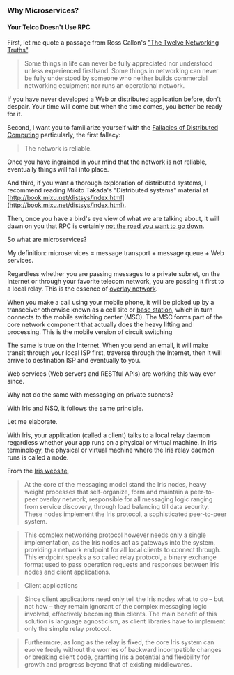 ### Why Microservices?

#### Your Telco Doesn't Use RPC

First, let me quote a passage from Ross Callon's ["The Twelve Networking Truths"](https://tools.ietf.org/html/rfc1925).

> Some things in life can never be fully appreciated nor understood unless experienced firsthand. Some things in 
networking can never be fully understood by someone who neither builds commercial networking equipment nor runs an 
operational network.

If you have never developed a Web or distributed application before, don't despair. Your time will come but when the 
time comes, you better be ready for it.

Second, I want you to familiarize yourself with the [Fallacies of Distributed Computing](https://en.wikipedia.org/wiki/Fallacies_of_distributed_computing)
particularly, the first fallacy: 

> The network is reliable.

Once you have ingrained in your mind that the network is not reliable, eventually things will fall into place.

And third, if you want a thorough exploration of distributed systems, I recommend reading Mikito Takada's "Distributed
systems" material at [http://book.mixu.net/distsys/index.html](http://book.mixu.net/distsys/index.html).

Then, once you have a bird's eye view of what we are talking about, it will dawn on you that RPC is certainly [not the road you want to go down](https://itjumpstart.wordpress.com/12-rule-app).

So what are microservices?

My definition: microservices = message transport + message queue + Web services.

Regardless whether you are passing messages to a private subnet, on the Internet or through your favorite telecom
network, you are passing it first to a local relay. This is the essence of [overlay network](https://en.wikipedia.org/wiki/Overlay_network).

When you make a call using your mobile phone, it will be picked up by a transceiver otherwise known as a cell site or
[base station](https://en.wikipedia.org/wiki/Cellular_network), which in turn connects to the mobile switching center (MSC). The MSC forms part of the core network component that actually does the heavy lifting and processing. This is the mobile version of circuit switching 

The same is true on the Internet. When you send an email, it will make transit through your local ISP first, traverse
through the Internet, then it will arrive to destination ISP and eventually to you.

Web services (Web servers and RESTful APIs) are working this way ever since.

Why not do the same with messaging on private subnets?

With Iris and NSQ, it follows the same principle.

Let me elaborate.

With Iris, your application (called a client) talks to a local relay daemon regardless whether your app runs on a physical or virtual machine. In Iris terminology, the physical or virtual machine where the Iris relay daemon runs is called a node.

From the [Iris website](http://iris.karalabe.com/book/run_forrest_run),

> At the core of the messaging model stand the Iris nodes, heavy weight processes that self-organize, form and maintain a peer-to-peer overlay network, responsible for all messaging logic ranging from service discovery, through load balancing till data security. These nodes implement the Iris protocol, a sophisticated peer-to-peer system. 

> This complex networking protocol however needs only a single implementation, as the Iris nodes act as gateways into the system, providing a network endpoint for all local clients to connect through. This endpoint speaks a so called relay protocol, a binary exchange format used to pass operation requests and responses between Iris nodes and client applications.

> Client applications

> Since client applications need only tell the Iris nodes what to do – but not how – they remain ignorant of the complex messaging logic involved, effectively becoming thin clients. The main benefit of this solution is language agnosticism, as client libraries have to implement only the simple relay protocol.

> Furthermore, as long as the relay is fixed, the core Iris system can evolve freely without the worries of backward incompatible changes or breaking client code, granting Iris a potential and flexibility for growth and progress beyond that of existing middlewares.

